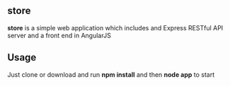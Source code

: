 ## store ##

**store** is a simple web application which includes and Express RESTful API server and a front end in AngularJS


## Usage ##
Just clone or download and run **npm install** and then **node app** to start


